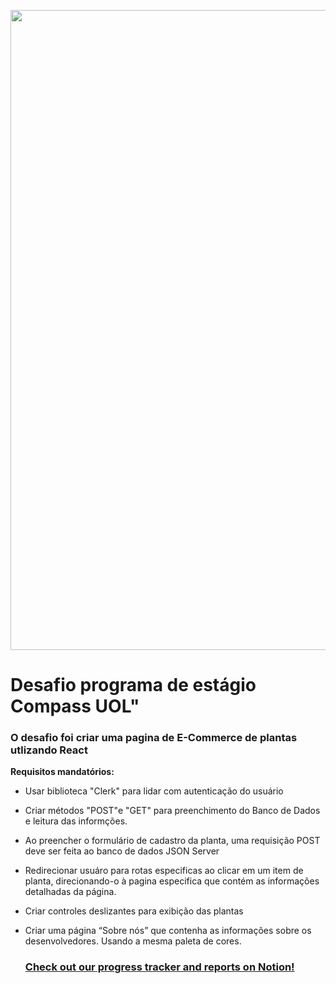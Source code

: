   <p align="center">
    <img width="1024" heigth="500" src="/public/images/desafioII.gif">
  </p>

  
# Desafio programa de estágio Compass UOL"

### O desafio foi criar uma pagina de E-Commerce de plantas utlizando React  


**Requisitos mandatórios:**

- Usar biblioteca "Clerk" para lidar com autenticação do usuário

- Criar métodos "POST"e "GET" para preenchimento do Banco de Dados e leitura das informções.

- Ao preencher o formulário de cadastro da planta, uma requisição POST deve ser feita ao banco de dados JSON Server

- Redirecionar usuáro para rotas especificas ao clicar em um item de planta, direcionando-o à pagina especifica que contém as informações detalhadas da página. 

- Criar controles deslizantes para exibição das plantas

- Criar uma página “Sobre nós” que contenha as informações sobre os desenvolvedores. Usando a mesma paleta de cores.



    ### [Check out our progress tracker and reports on Notion!](https://adventurous-tire-5e0.notion.site/Second-Challenge-Compass-UOL-2d356ea0a309466baced3cc66cde7364)
